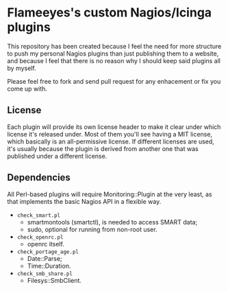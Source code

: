Flameeyes's custom Nagios/Icinga plugins
========================================

This repository has been created because I feel the need for more
structure to push my personal Nagios plugins than just publishing them
to a website, and because I feel that there is no reason why I should
keep said plugins all by myself.

Please feel free to fork and send pull request for any enhacement or
fix you come up with.

License
-------

Each plugin will provide its own license header to make it clear under
which license it's released under. Most of them you'll see having a
MIT license, which basically is an all-permissive license. If
different licenses are used, it's usually because the plugin is
derived from another one that was published under a different license.

Dependencies
------------

All Perl-based plugins will require Monitoring::Plugin at the very least,
as that implements the basic Nagios API in a flexible way.

 * `check_smart.pl`
   - smartmontools (smartctl), is needed to access SMART data;
   - sudo, optional for running from non-root user.
 * `check_openrc.pl`
   - openrc itself.
 * `check_portage_age.pl`
   - Date::Parse;
   - Time::Duration.
 * `check_smb_share.pl`
   - Filesys::SmbClient.
